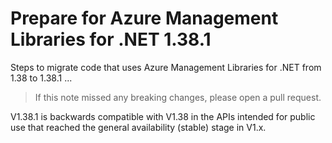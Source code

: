 # Prepare for Azure Management Libraries for .NET 1.38.1 #

Steps to migrate code that uses Azure Management Libraries for .NET from 1.38 to 1.38.1 ...

> If this note missed any breaking changes, please open a pull request.

V1.38.1 is backwards compatible with V1.38 in the APIs intended for public use that reached the general availability (stable) stage in V1.x.
